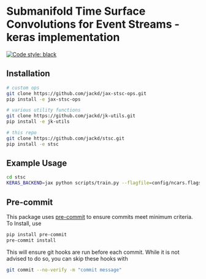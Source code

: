 # Submanifold Time Surface Convolutions for Event Streams - keras implementation

[![Code style: black](https://img.shields.io/badge/code%20style-black-000000.svg)](https://github.com/psf/black)

## Installation

```bash
# custom ops
git clone https://github.com/jackd/jax-stsc-ops.git
pip install -e jax-stsc-ops

# various utility functions
git clone https://github.com/jackd/jk-utils.git
pip install -e jk-utils

# this repo
git clone https://github.com/jackd/stsc.git
pip install -e stsc
```

## Example Usage

```bash
cd stsc
KERAS_BACKEND=jax python scripts/train.py --flagfile=config/ncars.flags --seed=0 --interactive=True
```

## Pre-commit

This package uses [pre-commit](https://pre-commit.com/) to ensure commits meet minimum criteria. To Install, use

```bash
pip install pre-commit
pre-commit install
```

This will ensure git hooks are run before each commit. While it is not advised to do so, you can skip these hooks with

```bash
git commit --no-verify -m "commit message"
```
